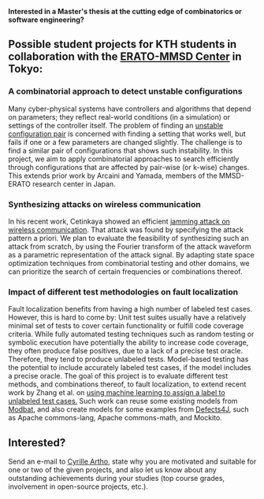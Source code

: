 **Interested in a Master's thesis at the cutting edge of combinatorics or software engineering?**

## Possible student projects for KTH students in collaboration with the [ERATO-MMSD Center](https://group-mmm.org/eratommsd/) in Tokyo:

### A combinatorial approach to detect unstable configurations
Many cyber-physical systems have controllers and algorithms that depend on parameters; they reflect real-world conditions (in a simulation) or settings of the controller itself. The problem of finding an [unstable configuration pair](https://dl.acm.org/citation.cfm?doid=3321707.3321755) is concerned with finding a setting that works well, but fails if one or a few parameters are changed slightly. The challenge is to find a similar pair of configurations that shows such instability.
In this project, we aim to apply combinatorial approaches to search efficiently through configurations that are affected by pair-wise (or k-wise) changes. This extends prior work by Arcaini and Yamada, members of the MMSD-ERATO research center in Japan.

### Synthesizing attacks on wireless communication
In his recent work, Cetinkaya showed an efficient [jamming attack on wireless communication](https://epubs.siam.org/doi/pdf/10.1137/17M1135438). That attack was found by specifying the attack pattern a priori.
We plan to evaluate the feasibility of synthesizing such an attack from scratch, by using the Fourier transform of the attack waveform as a parametric representation of the attack signal. By adapting state space optimization techniques from combinatorial testing and other domains, we can prioritize the search of certain frequencies or combinations thereof.

### Impact of different test methodologies on fault localization
Fault localization benefits from having a high number of labeled test cases. However, this is hard to come by: Unit test suites usually have a relatively minimal set of tests to cover certain functionality or fulfill code coverage criteria. While fully automated testing techniques such as random testing or symbolic execution have potentially the ability to increase code coverage, they often produce false positives, due to a lack of a precise test oracle. Therefore, they tend to produce unlabeled tests.
Model-based testing has the potential to include accurately labeled test cases, if the model includes a precise oracle. The goal of this project is to evaluate different test methods, and combinations thereof, to fault localization, to extend recent work by Zhang et al. on [using machine learning to assign a label to unlabeled test cases.](https://www.sciencedirect.com/science/article/pii/S0164121217301589)
Such work can reuse some existing models from [Modbat](https://people.kth.se/~artho/modbat/), and also create models for some examples from [Defects4J](https://github.com/rjust/defects4j), such as Apache commons-lang, Apache commons-math, and Mockito.

## Interested?
Send an e-mail to [Cyrille Artho](mailto:artho@kth.se), state why you are motivated and suitable for one or two of the given projects, and also let us know about any outstanding achievements during your studies (top course grades, involvement in open-source projects, etc.).
